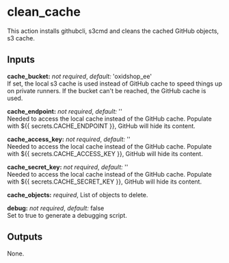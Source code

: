 # clean_cache

This action installs githubcli, s3cmd and cleans the cached GitHub objects, s3
cache. 

## Inputs

**cache_bucket:** *not required*, *default:* 'oxidshop_ee'  
If set, the local s3 cache is used instead of GitHub cache to speed things up on
private runners. If the bucket can't be reached, the GitHub cache is used.

**cache_endpoint:** *not required*, *default:* ''  
Needed to access the local cache instead of the GitHub cache.
Populate with \${{ secrets.CACHE_ENDPOINT }}, GitHub will hide its content.

**cache_access_key:** *not required*, *default:* ''  
Needed to access the local cache instead of the GitHub cache.
Populate with \${{ secrets.CACHE_ACCESS_KEY }}, GitHub will hide its content.

**cache_secret_key:** *not required*, *default:* ''  
Needed to access the local cache instead of the GitHub cache.
Populate with \${{ secrets.CACHE_SECRET_KEY }}, GitHub will hide its content.

**cache_objects:** *required*,
List of objects to delete.

**debug:** *not required*, *default:* false  
Set to true to generate a debugging script.

## Outputs

None.
